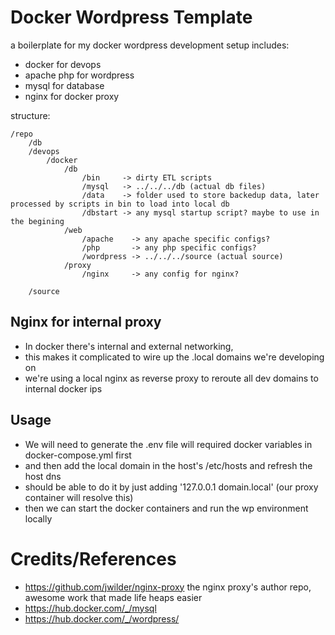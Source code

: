 # Docker Wordpress Template
a boilerplate for my docker wordpress development setup
includes:
* docker for devops
* apache php for wordpress
* mysql for database
* nginx for docker proxy

structure:
```
/repo
    /db
    /devops
        /docker
            /db
                /bin     -> dirty ETL scripts
                /mysql   -> ../../../db (actual db files)
                /data    -> folder used to store backedup data, later processed by scripts in bin to load into local db
                /dbstart -> any mysql startup script? maybe to use in the begining
            /web
                /apache    -> any apache specific configs?
                /php       -> any php specific configs?
                /wordpress -> ../../../source (actual source)
            /proxy
                /nginx     -> any config for nginx?

    /source
```

## Nginx for internal proxy
* In docker there's internal and external networking,
* this makes it complicated to wire up the .local domains we're developing on
* we're using a local nginx as reverse proxy to reroute all dev domains to internal docker ips

## Usage
* We will need to generate the .env file will required docker variables in docker-compose.yml first
* and then add the local domain in the host's /etc/hosts and refresh the host dns
* should be able to do it by just adding '127.0.0.1    domain.local' (our proxy container will resolve this)
* then we can start the docker containers and run the wp environment locally

# Credits/References
* https://github.com/jwilder/nginx-proxy
  the nginx proxy's author repo, awesome work that made life heaps easier
* https://hub.docker.com/_/mysql
* https://hub.docker.com/_/wordpress/
